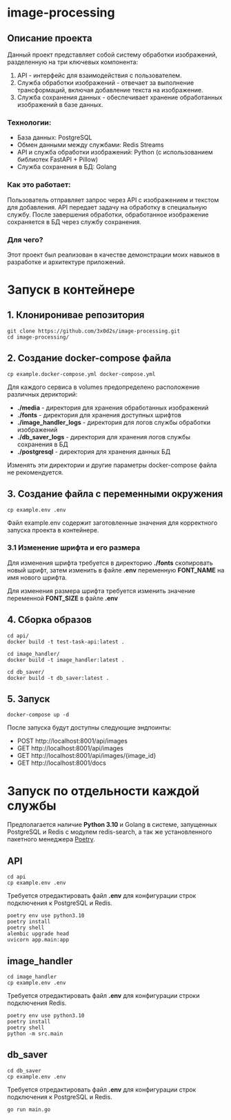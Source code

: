 # image-processing 

## Описание проекта
Данный проект представляет собой систему обработки изображений, разделенную на три ключевых компонента: 

1. API - интерфейс для взаимодействия с пользователем.
2. Служба обработки изображений - отвечает за выполнение трансформаций, включая добавление текста на изображение.
3. Служба сохранения данных - обеспечивает хранение обработанных изображений в базе данных.

### Технологии:
- База данных: PostgreSQL
- Обмен данными между службами: Redis Streams
- API и служба обработки изображений: Python (c использованием библиотек FastAPI + Pillow)
- Служба сохранения в БД: Golang

### Как это работает:
Пользователь отправляет запрос через API с изображением и текстом для добавления. API передает задачу на обработку в специальную службу. После завершения обработки, обработанное изображение сохраняется в БД через службу сохранения. 

### Для чего?
Этот проект был реализован в качестве демонстрации моих навыков в разработке и архитектуре приложений.

# Запуск в контейнере

## 1. Клониронивае репозитория

```shell
git clone https://github.com/3x0d2s/image-processing.git
cd image-processing/
```

## 2. Создание docker-compose файла

```shell
cp example.docker-compose.yml docker-compose.yml
```

Для каждого сервиса в volumes предопределено расположение различных дерикторий:

- **./media** - директория для хранения обработанных изображений
- **./fonts** - директория для хранения доступных шрифтов
- **./image_handler_logs** - директория для логов службы обработки изображений
- **./db_saver_logs** - директория для хранения логов службы сохранения в БД
- **./postgresql** - директория для хранения данных БД

Изменять эти директории и другие параметры docker-compose файла не рекомендуется.

## 3. Создание файла с переменными окружения

```shell
cp example.env .env
```

Файл example.env содержит заготовленные значения для корректного запуска проекта в контейнере.

### 3.1 Изменение шрифта и его размера

Для изменения шрифта требуется в директорию **./fonts** скопировать новый шрифт, 
затем изменить в файле **.env** переменную **FONT_NAME** на имя нового шрифта.

Для изменения размера шрифта требуется изменить значение переменной **FONT_SIZE** в файле **.env** 

## 4. Сборка образов

```shell
cd api/
docker build -t test-task-api:latest .
```
```shell
cd image_handler/
docker build -t image_handler:latest .
```
```shell
cd db_saver/
docker build -t db_saver:latest .
```

## 5. Запуск

```shell
docker-compose up -d
```

После запуска будут доступны следующие эндпоинты:

- POST http://localhost:8001/api/images
- GET http://localhost:8001/api/images
- GET http://localhost:8001/api/images/{image_id}
- GET http://localhost:8001/docs

# Запуск по отдельности каждой службы

Предполагается наличие **Python 3.10** и Golang в системе, запущенных PostgreSQL и Redis с модулем redis-search, а так же установленного пакетного менеджера [Poetry](https://python-poetry.org/docs/#installation).

## API

```shell
cd api
cp example.env .env
```

Требуется отредактировать файл **.env** для конфигурации строк подключения к PostgreSQL и Redis.

```shell
poetry env use python3.10
poetry install
poetry shell
alembic upgrade head
uvicorn app.main:app
```

## image_handler

```shell
cd image_handler
cp example.env .env
```

Требуется отредактировать файл **.env** для конфигурации строки подключения Redis.

```shell
poetry env use python3.10
poetry install
poetry shell
python -m src.main
```

## db_saver

```shell
cd db_saver
cp example.env .env
```

Требуется отредактировать файл **.env** для конфигурации строк подключения к PostgreSQL и Redis.

```shell
go run main.go
```
